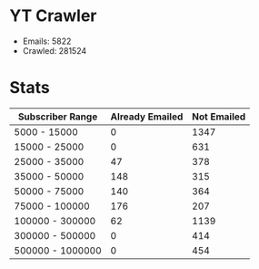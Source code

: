# YT Crawler
- Emails: 5822
- Crawled: 281524

# Stats
| Subscriber Range  | Already Emailed | Not Emailed |
|-------|-------|-------|
| 5000 - 15000 | 0 | 1347 |
| 15000 - 25000 | 0 | 631 |
| 25000 - 35000 | 47 | 378 |
| 35000 - 50000 | 148 | 315 |
| 50000 - 75000 | 140 | 364 |
| 75000 - 100000 | 176 | 207 |
| 100000 - 300000 | 62 | 1139 |
| 300000 - 500000 | 0 | 414 |
| 500000 - 1000000 | 0 | 454 |
